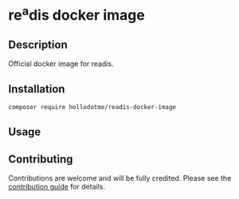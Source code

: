 # re<sup>a</sup>dis docker image

## Description

Official docker image for readis.

## Installation

```bash
composer require hollodotme/readis-docker-image
```

## Usage

## Contributing

Contributions are welcome and will be fully credited. Please see the [contribution guide](.github/CONTRIBUTING.md) for details.


